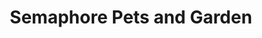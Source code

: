 ---
title: "Semaphore Pets and Garden"
url: /semaphore/semaphore-pets-and-garden/
shop: garden centre
---